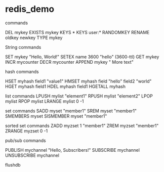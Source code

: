 # redis_demo

commands 

DEL mykey
EXISTS mykey
KEYS *
KEYS user:*
RANDOMKEY
RENAME oldkey newkey
TYPE mykey


String commands

SET mykey "Hello, World!"
SETEX name 3600 "hello"       (3600-ttl)
GET mykey
INCR mycounter
DECR mycounter
APPEND mykey " More text"

hash commands

HSET myhash field1 "value1"
HMSET myhash field "hello" field2 "world"
HGET myhash field1
HDEL myhash field1
HGETALL myhash

list commands
LPUSH mylist "element1"
RPUSH mylist "element2"
LPOP mylist
RPOP mylist
LRANGE mylist 0 -1

set commands
SADD myset "member1"
SREM myset "member1"
SMEMBERS myset
SISMEMBER myset "member1"

sorted set commands
ZADD myzset 1 "member1"
ZREM myzset "member1"
ZRANGE myzset 0 -1

pub/sub commands

PUBLISH mychannel "Hello, Subscribers!"
SUBSCRIBE mychannel
UNSUBSCRIBE mychannel

flushdb
